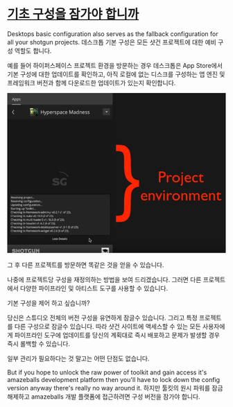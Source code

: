 # [기초 구성을 잠가야 합니까](https://youtu.be/5nRZ5GgcOnk?t=13m5s)

Desktops basic configuration also serves as the fallback configuration for all your shotgun projects.
데스크톱 기본 구성은 모든 샷건 프로젝트에 대한 예비 구성 역할도 합니다.

예를 들어 하이퍼스페이스 프로젝트 환경을 방문하는 경우 데스크톱은 App Store에서 기본 구성에 대한 업데이트를 확인하고, 아직 로컬에 없는 디스크를 구성하는 앱 엔진 및 프레임워크 버전과 함께 다운로드한 업데이트가 있는지 확인합니다.

![Local Image](/img/5_toolkit/11.png)

그 후 다른 프로젝트를 방문하면 똑같은 것을 얻을 수 있습니다.

나중에 프로젝트당 구성을 재정의하는 방법을 보여 드리겠습니다. 그러면 다른 프로젝트에서 다양한 파이프라인 및 아티스트 도구를 사용할 수 있습니다.

기본 구성을 제어 하고 싶습니까?

당신은 스튜디오 전체의 버전 구성을 유연하게 잠글수 있습니다. 그리고 특정 프로젝트를 다른 구성으로 잠글수 있습니다. 따라 샷건 사이트에 액세스할 수 있는 모든 사용자에게 파이프라인 도구에 업데이트를 당신의 계획대로 즉시 배포하고 문제가 발생할 경우 즉시 롤백할 수 있습니다.

일부 관리가 필요하다는 것 말고는 어떤 단점도 없습니다.

But if you hope to unlock the raw power of toolkit and gain access it's amazeballs development platform then you'll have to lock down the config version anyway there's really no way around it.
하지만 툴킷의 원시 파워를 잠금 해제하고 amazeballs 개발 플랫폼에 접근하려면 구성 버전을 잠가야 합니다.
